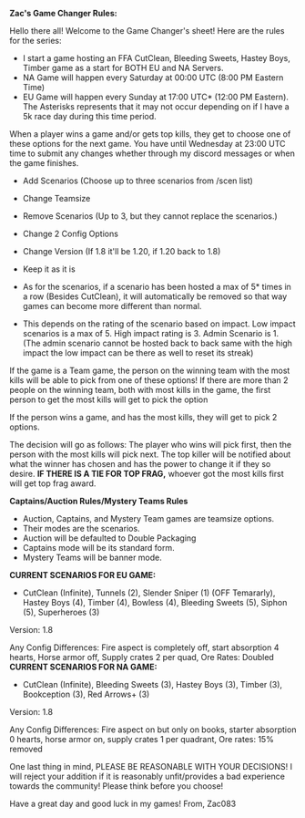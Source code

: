 
**Zac's Game Changer Rules:** 

Hello there all! Welcome to the Game Changer's sheet! Here are the rules for the series:

- I start a game hosting an FFA CutClean, Bleeding Sweets, Hastey Boys, Timber game as a start for BOTH EU and NA Servers. 
- NA Game will happen every Saturday at 00:00 UTC (8:00 PM Eastern Time)
- EU Game will happen every Sunday at 17:00 UTC* (12:00 PM Eastern). The Asterisks represents that it may not occur depending on if I have a 5k race day during this time period. 

When a player wins a game and/or gets top kills, they get to choose one of these options for the next game. You have until Wednesday at 23:00 UTC time to submit any changes whether through my discord messages or when the game finishes.

- Add Scenarios (Choose up to three scenarios from /scen list)
- Change Teamsize
- Remove Scenarios (Up to 3, but they cannot replace the scenarios.)
- Change 2 Config Options
- Change Version (If 1.8 it'll be 1.20, if 1.20 back to 1.8)
- Keep it as it is

- As for the scenarios, if a scenario has been hosted a max of 5* times in a row (Besides CutClean), it will automatically be removed so that way games can become more different than normal.

* This depends on the rating of the scenario based on impact. Low impact scenarios is a max of 5. High impact rating is 3. Admin Scenario is 1. (The admin scenario cannot be hosted back to back same with the high impact the low impact can be there as well to reset its streak) 

If the game is a Team game, the person on the winning team with the most kills will be able to pick from one of these options! If there are more than 2 people on the winning team, both with most kills in the game, the first person to get the most kills will get to pick the option

If the person wins a game, and has the most kills, they will get to pick 2 options.  

The decision will go as follows: The player who wins will pick first, then the person with the most kills will pick next. The top killer will be notified about what the winner has chosen and has the power to change it if they so desire. **IF THERE IS A TIE FOR TOP FRAG,** whoever got the most kills first will get top frag award. 


**Captains/Auction Rules/Mystery Teams Rules**

- Auction, Captains, and Mystery Team games are teamsize options. 
- Their modes are the scenarios. 
- Auction will be defaulted to Double Packaging 
- Captains mode will be its standard form.
- Mystery Teams will be banner mode. 


**CURRENT SCENARIOS FOR EU GAME:**

- CutClean (Infinite), Tunnels (2), Slender Sniper (1) (OFF Temararly), Hastey Boys (4), Timber (4), Bowless (4), Bleeding Sweets (5), Siphon (5), Superheroes (3)

Version: 1.8

Any Config Differences: Fire aspect is completely off, start absorption 4 hearts, Horse armor off, Supply crates 2 per quad, Ore Rates: Doubled
**CURRENT SCENARIOS FOR NA GAME:**

- CutClean (Infinite), Bleeding Sweets (3), Hastey Boys (3), Timber (3), Bookception (3), Red Arrows+ (3)

Version: 1.8

Any Config Differences: Fire aspect on but only on books, starter absorption 0 hearts, horse armor on, supply crates 1 per quadrant, Ore rates: 15% removed

One last thing in mind, PLEASE BE REASONABLE WITH YOUR DECISIONS! I will reject your addition if it is reasonably unfit/provides a bad experience towards the community! Please think before you choose!

Have a great day and good luck in my games!
From,
Zac083

